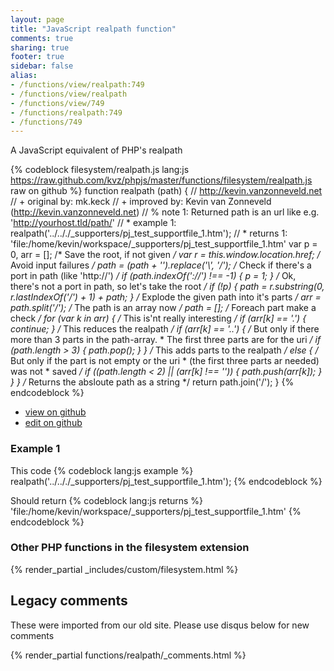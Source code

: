 ```yaml
---
layout: page
title: "JavaScript realpath function"
comments: true
sharing: true
footer: true
sidebar: false
alias:
- /functions/view/realpath:749
- /functions/view/realpath
- /functions/view/749
- /functions/realpath:749
- /functions/749
---
```

<!-- Generated by Rakefile:build -->
A JavaScript equivalent of PHP's realpath

{% codeblock filesystem/realpath.js lang:js https://raw.github.com/kvz/phpjs/master/functions/filesystem/realpath.js raw on github %}
function realpath (path) {
  // http://kevin.vanzonneveld.net
  // +   original by: mk.keck
  // +   improved by: Kevin van Zonneveld (http://kevin.vanzonneveld.net)
  // %        note 1: Returned path is an url like e.g. 'http://yourhost.tld/path/'
  // *     example 1: realpath('../.././_supporters/pj_test_supportfile_1.htm');
  // *     returns 1: 'file:/home/kevin/workspace/_supporters/pj_test_supportfile_1.htm'
  var p = 0,
    arr = []; /* Save the root, if not given */
  var r = this.window.location.href; /* Avoid input failures */
  path = (path + '').replace('\\', '/'); /* Check if there's a port in path (like 'http://') */
  if (path.indexOf('://') !== -1) {
    p = 1;
  } /* Ok, there's not a port in path, so let's take the root */
  if (!p) {
    path = r.substring(0, r.lastIndexOf('/') + 1) + path;
  } /* Explode the given path into it's parts */
  arr = path.split('/'); /* The path is an array now */
  path = []; /* Foreach part make a check */
  for (var k in arr) { /* This is'nt really interesting */
    if (arr[k] == '.') {
      continue;
    } /* This reduces the realpath */
    if (arr[k] == '..') {
/* But only if there more than 3 parts in the path-array.
       * The first three parts are for the uri */
      if (path.length > 3) {
        path.pop();
      }
    } /* This adds parts to the realpath */
    else {
/* But only if the part is not empty or the uri
       * (the first three parts ar needed) was not
       * saved */
      if ((path.length < 2) || (arr[k] !== '')) {
        path.push(arr[k]);
      }
    }
  } /* Returns the absloute path as a string */
  return path.join('/');
}
{% endcodeblock %}

 - [view on github](https://github.com/kvz/phpjs/blob/master/functions/filesystem/realpath.js)
 - [edit on github](https://github.com/kvz/phpjs/edit/master/functions/filesystem/realpath.js)

### Example 1
This code
{% codeblock lang:js example %}
realpath('../.././_supporters/pj_test_supportfile_1.htm');
{% endcodeblock %}

Should return
{% codeblock lang:js returns %}
'file:/home/kevin/workspace/_supporters/pj_test_supportfile_1.htm'
{% endcodeblock %}


### Other PHP functions in the filesystem extension
{% render_partial _includes/custom/filesystem.html %}
## Legacy comments
These were imported from our old site. Please use disqus below for new comments
<div style="overflow-y: scroll; max-height: 500px;">
{% render_partial functions/realpath/_comments.html %}
</div>
